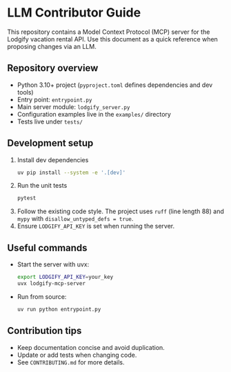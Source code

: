 # LLM Contributor Guide

This repository contains a Model Context Protocol (MCP) server for the Lodgify vacation rental API.
Use this document as a quick reference when proposing changes via an LLM.

## Repository overview
- Python 3.10+ project (`pyproject.toml` defines dependencies and dev tools)
- Entry point: `entrypoint.py`
- Main server module: `lodgify_server.py`
- Configuration examples live in the `examples/` directory
- Tests live under `tests/`

## Development setup
1. Install dev dependencies
   ```bash
   uv pip install --system -e '.[dev]'
   ```
2. Run the unit tests
   ```bash
   pytest
   ```
3. Follow the existing code style. The project uses `ruff` (line length 88)
   and `mypy` with `disallow_untyped_defs = true`.
4. Ensure `LODGIFY_API_KEY` is set when running the server.

## Useful commands
- Start the server with uvx:
  ```bash
  export LODGIFY_API_KEY=your_key
  uvx lodgify-mcp-server
  ```
- Run from source:
  ```bash
  uv run python entrypoint.py
  ```

## Contribution tips
- Keep documentation concise and avoid duplication.
- Update or add tests when changing code.
- See `CONTRIBUTING.md` for more details.
